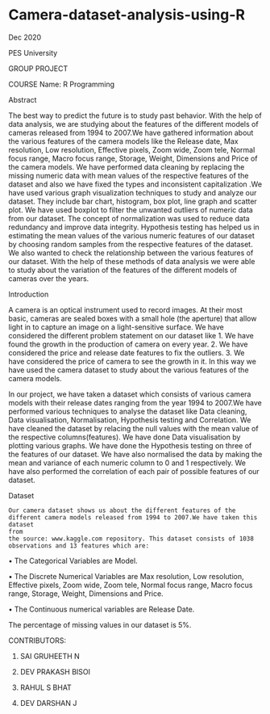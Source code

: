 # Camera-dataset-analysis-using-R

Dec 2020

PES University

GROUP PROJECT

COURSE Name: R Programming

Abstract

The best way to predict the future is to study past behavior. With the help of data analysis, we are studying about the features of the different models of 
cameras released from 1994 to 2007.We have gathered information about the various features of the camera models like the Release date, Max resolution, 
Low resolution, Effective pixels, Zoom wide, Zoom tele, Normal focus range, Macro focus range, Storage, Weight, Dimensions and Price of the camera models. 
We have performed data cleaning  by replacing the missing numeric data  with mean values of the respective features of the dataset and also we have fixed the 
types and inconsistent capitalization .We have used various graph visualization techniques to study and analyze our dataset. They include bar chart, histogram, 
box plot, line graph and scatter plot. We have used boxplot to filter the unwanted outliers of numeric data from our dataset. The concept of normalization 
was used to reduce data redundancy and improve data  integrity. Hypothesis testing has helped us in estimating the mean values of the various numeric features 
of our dataset by choosing random samples from the respective features of the dataset. We also wanted to check the relationship between the various features 
of our dataset. With the help of these methods of data analysis we were able to study about the variation of the features of the different models of cameras 
over the years.


Introduction

A camera is an optical instrument used to record images. At their most basic, cameras are sealed  boxes with a small hole (the aperture) that allow light in 
to capture an image on a light-sensitive surface. We have considered the different problem statement on our dataset like 1. We have found the growth in the 
production of camera on every year. 2. We have considered the price and release date features to fix the outliers. 3.  We have considered the price of camera 
to see the growth in it. In this way we have used the camera dataset to study about the various features of the camera models.

In our project, we have taken a dataset which consists of various camera models with their release dates ranging from the year 1994 to 2007.We have performed 
various techniques to analyse the dataset like Data cleaning, Data visualisation, Normalisation, Hypothesis testing and Correlation. We have cleaned the 
dataset by relacing the null values with the mean value of the respective columns(features). We have done Data visualisation by plotting various graphs. 
We have done the Hypothesis testing on three of the features of our dataset. We have also normalised the data by making the mean and variance of each numeric 
column to 0 and 1 respectively. We have also performed the correlation of each pair of possible features of our dataset.


Dataset

	Our camera dataset shows us about the different features of the different camera models released from 1994 to 2007.We have taken this dataset 
	from 
	the source: www.kaggle.com repository. This dataset consists of 1038 observations and 13 features which are:
  
•	The Categorical Variables are Model.

•	The Discrete Numerical Variables are Max resolution, Low resolution, Effective pixels, Zoom wide, Zoom tele, Normal focus range, Macro focus range, 
Storage, Weight, Dimensions and Price.

•	The Continuous numerical variables are Release Date.

The percentage of missing values in our dataset is 5%.

CONTRIBUTORS:

1. SAI GRUHEETH N

2. DEV PRAKASH BISOI

3. RAHUL S BHAT	

4. DEV DARSHAN J
